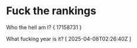 # Fuck the rankings

Who the hell am I?
{ 17158731 }

What fucking year is it?
[ 2025-04-08T02:26:40Z ]
